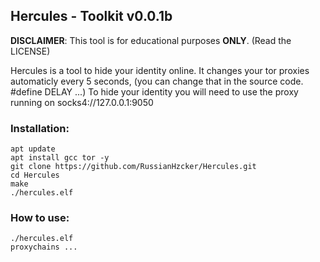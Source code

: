 ## Hercules - Toolkit v0.0.1b

**DISCLAIMER**: This tool is for educational purposes **ONLY**. (Read the LICENSE)

Hercules is a tool to hide your identity online.
It changes your tor proxies automaticly every 5 seconds,
(you can change that in the source code. #define DELAY ...)
To hide your identity you will need to use the proxy running
on socks4://127.0.0.1:9050

### Installation:
```
apt update
apt install gcc tor -y
git clone https://github.com/RussianHzcker/Hercules.git
cd Hercules
make
./hercules.elf
```

### How to use:
```
./hercules.elf
proxychains ...
```
